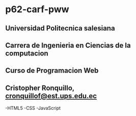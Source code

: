 # p62-carf-pww

## Universidad Politecnica salesiana

## Carrera de Ingenieria en Ciencias de la computacion
## Curso de Programacion Web
## Cristopher Ronquillo, cronquillof@est.ups.edu.ec

-HTML5
-CSS
-JavaScript